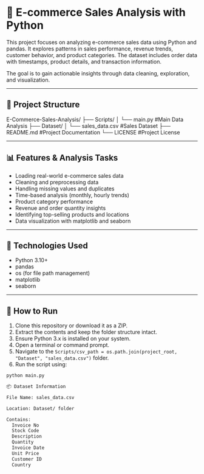 # 🛒 E-commerce Sales Analysis with Python

This project focuses on analyzing e-commerce sales data using Python and pandas. It explores patterns in sales performance, revenue trends, customer behavior, and product categories. The dataset includes order data with timestamps, product details, and transaction information.

The goal is to gain actionable insights through data cleaning, exploration, and visualization.

---

## 📁 Project Structure

E-Commerce-Sales-Analysis/
├── Scripts/
│ └── main.py #Main Data Analysis
├── Dataset/
│ └── sales_data.csv #Sales Dataset
├── README.md #Project Documentation
└── LICENSE #Project License

---

## 📊 Features & Analysis Tasks

- Loading real-world e-commerce sales data  
- Cleaning and preprocessing data  
- Handling missing values and duplicates  
- Time-based analysis (monthly, hourly trends)  
- Product category performance  
- Revenue and order quantity insights  
- Identifying top-selling products and locations  
- Data visualization with matplotlib and seaborn  

---

## 🧰 Technologies Used

- Python 3.10+  
- pandas  
- os (for file path management)  
- matplotlib  
- seaborn  

---

## 🚀 How to Run

1. Clone this repository or download it as a ZIP.  
2. Extract the contents and keep the folder structure intact.  
3. Ensure Python 3.x is installed on your system.  
4. Open a terminal or command prompt.  
5. Navigate to the `Scripts/csv_path = os.path.join(project_root, "Dataset", "sales_data.csv")` folder.  
6. Run the script using:

```bash
python main.py

📦 Dataset Information

File Name: sales_data.csv

Location: Dataset/ folder

Contains:
  Invoice No
  Stock Code
  Description
  Quantity
  Invoice Date
  Unit Price
  Customer ID
  Country
